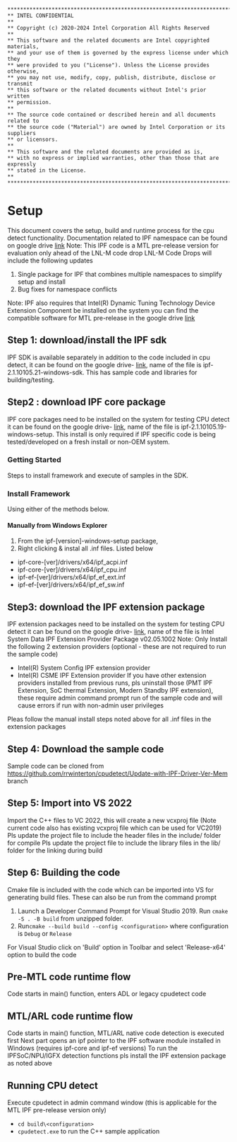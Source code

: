 ```
*******************************************************************************
** INTEL CONFIDENTIAL
**
** Copyright (c) 2020-2024 Intel Corporation All Rights Reserved
**
** This software and the related documents are Intel copyrighted materials,
** and your use of them is governed by the express license under which they
** were provided to you ("License"). Unless the License provides otherwise,
** you may not use, modify, copy, publish, distribute, disclose or transmit
** this software or the related documents without Intel's prior written
** permission.
**
** The source code contained or described herein and all documents related to
** the source code ("Material") are owned by Intel Corporation or its suppliers
** or licensors.
**
** This software and the related documents are provided as is,
** with no express or implied warranties, other than those that are expressly
** stated in the License.
**
*******************************************************************************
```
# Setup
This document covers the setup, build and runtime process for the cpu detect functionality. Documentation related to IPF namespace can be found on google drive [link](https://drive.google.com/drive/folders/1FpDT8CSGsZVlNrsqr2wFRHabYg-5eHLc)
Note: This IPF code is a MTL pre-release version for evaluation only ahead of the LNL-M code drop
LNL-M Code Drops will include the following updates
1. Single package for IPF that combines multiple namespaces to simplify setup and install
2. Bug fixes for namespace conflicts 

Note: IPF also requires that Intel(R) Dynamic Tuning Technology Device Extension Component be installed on the system you can find the compatible software for MTL pre-release in the google drive [link](https://drive.google.com/drive/folders/1FpDT8CSGsZVlNrsqr2wFRHabYg-5eHLc)

## Step 1: download/install the IPF sdk

IPF SDK is available separately in addition to the code included in cpu detect, it can be found on the google drive- [link](https://drive.google.com/drive/folders/1FpDT8CSGsZVlNrsqr2wFRHabYg-5eHLc), name of the file is ipf-2.1.10105.21-windows-sdk. This has sample code and libraries for building/testing.

## Step2 : download IPF core package
IPF core packages need to be installed on the system for testing CPU detect it can be found on the google drive- [link](https://drive.google.com/drive/folders/1FpDT8CSGsZVlNrsqr2wFRHabYg-5eHLc), name of the file is ipf-2.1.10105.19-windows-setup. This install is only required if IPF specific code is being tested/developed on a fresh install or non-OEM system.

### Getting Started
Steps to install framework and execute of samples in the SDK.

### Install Framework
Using either of the methods below.

#### Manually from Windows Explorer
1. From the ipf-[version]-windows-setup package,
2. Right clicking & instal all .inf files. Listed below
 * ipf-core-[ver]/drivers/x64/ipf_acpi.inf
 * ipf-core-[ver]/drivers/x64/ipf_cpu.inf
 * ipf-ef-[ver]/drivers/x64/ipf_ef_ext.inf 
 * ipf-ef-[ver]/drivers/x64/ipf_ef_sw.inf

## Step3: download the IPF extension package
IPF extension packages need to be installed on the system for testing CPU detect it can be found on the google drive- [link](https://drive.google.com/drive/folders/1FpDT8CSGsZVlNrsqr2wFRHabYg-5eHLc), name of the file is Intel System Data IPF Extension Provider Package v02.05.1002
Note: Only Install the following 2 extension providers (optional - these are not required to run the sample code)
- Intel(R) System Config IPF extension provider
- Intel(R) CSME IPF Extension provider
If you have other extension providers installed from previous runs, pls uninstall those (PMT IPF Extension, SoC thermal Extension, Modern Standby IPF extension), these require admin command prompt run of the sample code and will cause errors if run with non-admin user privileges


Pleas follow the manual install steps noted above for all .inf files in the extension packages 

## Step 4: Download the sample code
Sample code can be cloned from https://github.com/rrwinterton/cpudetect/Update-with-IPF-Driver-Ver-Mem branch 


## Step 5: Import into VS 2022
Import the C++ files to VC 2022, this will create a new vcxproj file (Note current code also has existing vcxproj file which can be used for VC2019)
Pls update the project file to include the header files in the include/ folder for compile
Pls update the project file to include the library files in the lib/ folder for the linking during build


## Step 6: Building the code 
Cmake file is included with the code which can be imported into VS for generating build files. These can also be run from the command prompt

1. Launch a Developer Command Prompt for Visual Studio 2019. Run `cmake -S . -B build` from unzipped folder.
2. Run`cmake --build build --config <configuration>` where configuration is `Debug` or `Release`

For Visual Studio click on 'Build' option in Toolbar and select 'Release-x64' option to build the code 

## Pre-MTL code runtime flow
Code starts in main() function, enters ADL or legacy cpudetect code 

## MTL/ARL code runtime flow
Code starts in main() function, MTL/ARL native code detection is executed first
Next part opens an ipf pointer to the IPF software module installed in Windows (requires ipf-core and ipf-ef versions)
To run the IPFSoC/NPU/IGFX detection functions pls install the IPF extension package as noted above

## Running CPU detect
 Execute cpudetect in admin command window (this is applicable for the MTL IPF pre-release version only)
  - `cd build\<configuration>`
  - `cpudetect.exe` to run the C++ sample application
